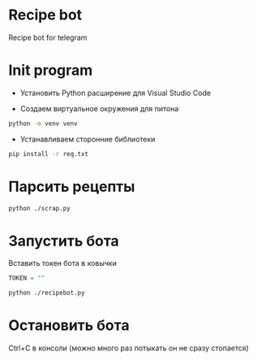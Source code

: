 # Recipe bot
Recipe bot for telegram

# Init program

* Установить Python расширение для Visual Studio Code

* Создаем виртуальное окружения для питона
```sh
python -m venv venv  
```
* Устанавливаем сторонние библиотеки
```sh
pip install -r req.txt
```

# Парсить рецепты

```sh
python ./scrap.py
```

# Запустить бота

Вставить токен бота в ковычки
```py
TOKEN = ""
```

```sh
python ./recipebot.py
```

# Остановить бота

Ctrl+C в консоли
(можно много раз потыкать он не сразу стопается)
